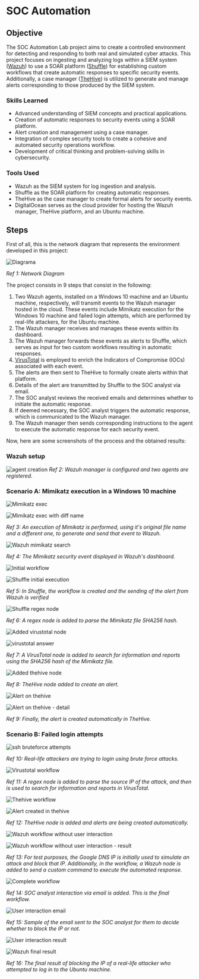 # SOC Automation

## Objective

The SOC Automation Lab project aims to create a controlled environment for detecting and responding to both real and simulated cyber attacks. This project focuses on ingesting and analyzing logs within a SIEM system ([Wazuh](https://wazuh.com/)) to use a SOAR platform ([Shuffle](https://shuffler.io/)) for establishing custom workflows that create automatic responses to specific security events. Additionally, a case manager ([TheHive](https://thehive-project.org/)) is utilized to generate and manage alerts corresponding to those produced by the SIEM system.

### Skills Learned

- Advanced understanding of SIEM concepts and practical applications.
- Creation of automatic responses to security events using a SOAR platform.
- Alert creation and management using a case manager.
- Integration of complex security tools to create a cohesive and automated security operations workflow.
- Development of critical thinking and problem-solving skills in cybersecurity.

### Tools Used

- Wazuh as the SIEM system for log ingestion and analysis.
- Shuffle as the SOAR platform for creating automatic responses.
- TheHive as the case manager to create formal alerts for security events.
- DigitalOcean serves as the cloud provider for hosting the Wazuh manager, TheHive platform, and an Ubuntu machine.

## Steps
First of all, this is the network diagram that represents the environment developed in this project:

![Diagrama](https://github.com/mbolanoss/SOC-Automation/assets/53063734/7806b4a3-8485-4792-bfde-b4839ad38eae)

*Ref 1: Network Diagram*

The project consists in 9 steps that consist in the following:
1. Two Wazuh agents, installed on a Windows 10 machine and an Ubuntu machine, respectively, will transmit events to the Wazuh manager hosted in the cloud. These events include Mimikatz execution for the Windows 10 machine and failed login attempts, which are performed by real-life attackers, for the Ubuntu machine.
2. The Wazuh manager receives and manages these events within its dashboard.
3. The Wazuh manager forwards these events as alerts to Shuffle, which serves as input for two custom workflows resulting in automatic responses.
4. [VirusTotal](https://www.virustotal.com/gui/home/upload)  is employed to enrich the Indicators of Compromise (IOCs) associated with each event.
5. The alerts are then sent to TheHive to formally create alerts within that platform.
6. Details of the alert are transmitted by Shuffle to the SOC analyst via email.
7. The SOC analyst reviews the received emails and determines whether to initiate the automatic response.
8. If deemed necessary, the SOC analyst triggers the automatic response, which is communicated to the Wazuh manager.
9. The Wazuh manager then sends corresponding instructions to the agent to execute the automatic response for each security event.

Now, here are some screenshots of the process and the obtained results:
### Wazuh setup

![agent creation](https://github.com/mbolanoss/SOC-Automation/assets/53063734/d8051399-13d2-4c31-a965-559fab10bd14)
*Ref 2: Wazuh manager is configured and two agents are registered.*

### Scenario A: Mimikatz execution in a Windows 10 machine

![Mimikatz exec](https://github.com/mbolanoss/SOC-Automation/assets/53063734/cb7a37eb-764a-496b-9c54-d4011da72d3b)

![Mimikatz exec with diff name](https://github.com/mbolanoss/SOC-Automation/assets/53063734/c6132401-19fb-4d16-ac89-aff3fe5b3848)

*Ref 3: An execution of Mimikatz is performed, using it's original file name and a different one, to generate and send that event to Wazuh.*

![Wazuh mimikatz search](https://github.com/mbolanoss/SOC-Automation/assets/53063734/d808bb7f-cb5d-434e-b17c-658b7012b362)

*Ref 4: The Mimikatz security event displayed in Wazuh's dashboard.*

![Initial workflow](https://github.com/mbolanoss/SOC-Automation/assets/53063734/fcfcb167-59ea-4ab6-af03-74b9881b65f7)

![Shuffle initial execution](https://github.com/mbolanoss/SOC-Automation/assets/53063734/b5522fda-6fad-457f-97b9-3479ab715d7f)

*Ref 5: In Shuffle, the workflow is created and the sending of the alert from Wazuh is verified*

![Shuffle regex node](https://github.com/mbolanoss/SOC-Automation/assets/53063734/24a1de0a-88b7-44b3-b90d-4f63ee2afba7)

*Ref 6: A regex node is added to parse the Mimikatz file SHA256 hash.*

![Added virustotal node](https://github.com/mbolanoss/SOC-Automation/assets/53063734/7a6cdcc8-5904-418a-b00d-292f7a3c12fd)

![virustotal answer](https://github.com/mbolanoss/SOC-Automation/assets/53063734/94dedd30-29d5-42db-87df-fb1ce773f5a6)

*Ref 7: A VirusTotal node is added to search for information and reports using the SHA256 hash of the Mimikatz file.*

![Added thehive node](https://github.com/mbolanoss/SOC-Automation/assets/53063734/132ce0e3-5343-4f98-b23e-7441f29616c0)

*Ref 8: TheHive node added to create an alert.*

![Alert on thehive](https://github.com/mbolanoss/SOC-Automation/assets/53063734/b2250e36-97d3-4624-aad9-446b6d91a3cc)

![Alert on thehive - detail](https://github.com/mbolanoss/SOC-Automation/assets/53063734/15e82fcf-413c-4431-abf0-991e86187304)

*Ref 9: Finally, the alert is created automatically in TheHive.*

### Scenario B: Failed login attempts

![ssh bruteforce attempts](https://github.com/mbolanoss/SOC-Automation/assets/53063734/4ee43b91-9d1f-4979-8166-ef9be0938b5b)

*Ref 10: Real-life attackers are trying to login using brute force attacks.*

![Virustotal workflow](https://github.com/mbolanoss/SOC-Automation/assets/53063734/1e0449ca-cdfb-42c1-bbe8-715b6909571d)

*Ref 11: A regex node is added to parse the source IP of the attack, and then is used to search for information and reports in VirusTotal.*

![Thehive workflow](https://github.com/mbolanoss/SOC-Automation/assets/53063734/be24869a-e635-42a6-b001-e6f2cf2c4d2b)

![Alert created in thehive](https://github.com/mbolanoss/SOC-Automation/assets/53063734/df5ebe8a-44b0-4efe-983b-9f50ff4881be)

*Ref 12: TheHive node is added and alerts are being created automatically.*

![Wazuh workflow without user interaction](https://github.com/mbolanoss/SOC-Automation/assets/53063734/b2a31645-979c-43cd-a887-5ed255b07026)

![Wazuh workflow without user interaction - result](https://github.com/mbolanoss/SOC-Automation/assets/53063734/0397b4cc-007a-43a5-871f-57901f359fd3)

*Ref 13: For test purposes, the Google DNS IP is initially used to simulate an attack and block that IP. Additionally, in the workflow, a Wazuh node is added to send a custom command to execute the automated response.*

![Complete workflow](https://github.com/mbolanoss/SOC-Automation/assets/53063734/84add2e3-ea8e-49fd-a391-ef6612c4da70)

*Ref 14: SOC analyst interaction via email is added. This is the final workflow.*

![User interaction email](https://github.com/mbolanoss/SOC-Automation/assets/53063734/822942ce-80a1-4d15-a215-7846c346777a)

*Ref 15: Sample of the email sent to the SOC analyst for them to decide whether to block the IP or not.*

![User interaction result](https://github.com/mbolanoss/SOC-Automation/assets/53063734/6d825e12-3ed7-4f74-bc83-54d1107b53db)

![Wazuh final result](https://github.com/mbolanoss/SOC-Automation/assets/53063734/480b62dd-625c-4a41-b88e-651c70a85457)

*Ref 16: The final result of blocking the IP of a real-life attacker who attempted to log in to the Ubuntu machine.*
















